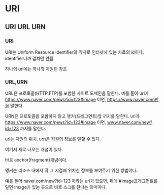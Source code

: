 # URI

## URI URL URN 

### URI

URI는 Uniform Resource Identifier의 약자로 인터넷에 있는 자료의 id이다. identifier니까 겹치면 안됨.

하나의 uri에는 하나의 자원만 참조

### URL,URN

URL은 프로토콜(HTTP,FTP)를 포함한 사이트 도메인을 말한다.
예를 들어 uri가 https://www.naver.com/news?id=123#image 이면,
https://www.naver.com만을 말한다.

URN은 프로토콜을 포함하지 않고 앵커(프레그먼트)앞 까지를 말한다.
uri가 https://www.naver.com/news?id=123#image 이면, www.naver.com/new?id=123 까지를 말한다.

url는 자원의 위치, urn은 자원의 정보를 말할 수 있다.

여기서 새로 나오는 개념이 있다.

바로 anchor(fragment)개념이다.

앵커는 리소스 내에서 딱 그 지점에 위치한 정보를 보여주기 위한 방법이다.

예를 들어 naver.com/new?id=123 이라는 uri가 있으면, 뒤에 #image프레그먼트를 달면 image가 있는 곳으로 바로 스크롤 된다는 의미이다.
